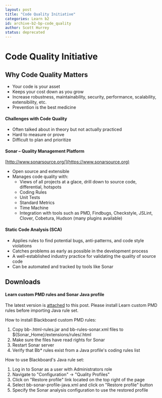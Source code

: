 ```yaml
---
layout: post
title: "Code Quality Initiative"
categories: Learn b2
id: archive-b2-bp-code_quality
author: Scott Hurrey
status: deprecated
---
```


# Code Quality Initiative

## Why Code Quality Matters

- Your code is your asset
- Keeps your cost down as you grow
- Increase robustness, maintainability, security, performance, scalability, extensibility, etc.
- Prevention is the best medicine

#### Challenges with Code Quality

- Often talked about in theory but not actually practiced
- Hard to measure or prove
- Difficult to plan and prioritize

#### Sonar – Quality Management Platform

[http://www.sonarsource.org/](https://www.sonarsource.org)

- Open source and extensible
- Manages code quality with:
  - Views of all projects at a glace, drill down to source code, differential, hotspots
  - Coding Rules
  - Unit Tests
  - Standard Metrics
  - Time Machine
  - Integration with tools such as PMD, Findbugs, Checkstyle, JSLint, Clover, Cobetura, Hudson (many plugins available)

#### Static Code Analysis (SCA)

- Applies rules to find potential bugs, anti-patterns, and code style violations
- Catches problems as early as possible in the development process
- A well-established industry practice for validating the quality of source code
- Can be automated and tracked by tools like Sonar

## Downloads

####  Learn custom PMD rules and Sonar Java profile

The latest version is [attached](/attachments/bb_sonar_01.zip) to this post. Please install
Learn custom PMD rules before importing Java rule set.

How to install Blackboard custom PMD rules:

1. Copy bb-.html-rules.jar and bb-rules-sonar.xml files to ${Sonar_Home}/extensions/rules/.html
2. Make sure the files have read rights for Sonar
3. Restart Sonar server
4. Verify that Bb\* rules exist from a Java profile's coding rules list

How to use Blackboard's Java rule set:

1. Log in to Sonar as a user with Administrators role
2. Navigate to "Configuration" -> "Quality Profiles"
3. Click on "Restore profile" link located on the top right of the page
4. Select bb-sonar-profile-java.xml and click on "Restore profile" button
5. Specify the Sonar analysis configuration to use the restored profile
